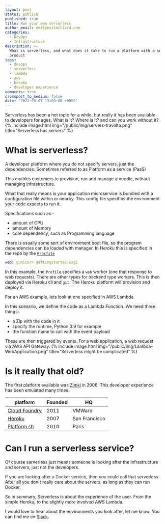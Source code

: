 ```yaml
---
layout: post
status: publish
published: true
title: Run your own serverless
author_email: neil@neilmillard.com
categories:
  - DevOps
  - Infrastructure
description: >-
  What is serverless, and what does it take to run a platform with a serverless
  product
tags:
  - devops
  - serverless
  - lambda
  - aws
  - heroku
  - developer experience
comments: true
crosspost_to_medium: false
date: '2022-08-07 13:00:00 +0000'
---
```

Serverless has been a hot topic for a while, but really it has been available to developers for ages.
What is it? Where is it? and can you work without it?
{% include image.html
img="/public/img/servers-travolta.png"
title="Serverless has servers" %}

What is serverless?
==============
A developer platform where you do not specify servers, just the dependencies. Sometimes referred to as
Platform as a service (PaaS)

This enables customers to provision, run and manage a bundle, without managing infrastructure.

What that really means is your application microservice is bundled with a configuration file within or nearby.
This config file specifies the environment your code expects to run it.

Specifications such as:-
* amount of CPU
* amount of Memory
* core dependency, such as Programming language

There is usually some sort of environment boot file, so the program dependencies can be loaded with manager.
In Heroku this is specified in the repo by the [`Procfile`][heroku-profile]

```yaml
web: gunicorn gettingstarted.wsgi
```

In this example, the `Profile` specifies a `web` worker (one that response to web requests). There are other types for
backend type workers.
This is then deployed via Heroku cli and `git`. The Heroku platform will provision and deploy it.


For an AWS example, lets look at one specified in AWS Lambda.

In this scenario, we define the code as a Lambda Function.
We need three things:
* a Zip with the code in it
* specify the runtime, Python 3.9 for example
* the function name to call with the event payload

These are then triggered by events. For a web application, a web request via AWS API Gateway.
{% include image.html
img="/public/img/Lambda-WebApplication.png"
title="Serverless might be complicated" %}

Is it really that old?
================
The first platform available was [Zimki][wiki-paas] in 2006. This developer experience has been emulated many times.


| platform                       | Founded | HQ            |
|--------------------------------|---------|---------------|
| [Cloud Foundry][cloud-foundry] | 2011    | VMWare        |
| [Heroku][wiki-heroku]          | 2007    | San Francisco |
| [Platform.sh][platform.sh]     | 2010    | Paris         |


Can I run a serverless service?
===============
Of course serverless just means someone is looking after the infrastructure and servers, just not the developers.

If you are looking after a Docker service, then you could call that serverless. After all you don't really care about
the servers, as long as they can run Docker.

So in summary, Serverless is about the experience of the user. From the simple Heroku, to the slightly more involved AWS Lambda.

I would love to hear about the environments you look after, let me know. You can find me on [Slack]({{site.data.slack.invite}}).


[heroku-profile]: https://devcenter.heroku.com/articles/procfile
[wiki-heroku]: https://en.wikipedia.org/wiki/Heroku
[wiki-paas]: https://en.wikipedia.org/wiki/Platform_as_a_service#Development_and_uses
[cloud-foundry]: https://en.wikipedia.org/wiki/Cloud_Foundry
[platform.sh]: https://www.linkedin.com/company/platformsh/
